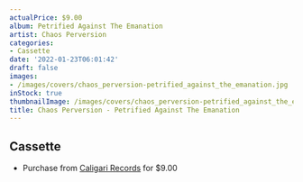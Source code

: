 ```yaml
---
actualPrice: $9.00
album: Petrified Against The Emanation
artist: Chaos Perversion
categories:
- Cassette
date: '2022-01-23T06:01:42'
draft: false
images:
- /images/covers/chaos_perversion-petrified_against_the_emanation.jpg
inStock: true
thumbnailImage: /images/covers/chaos_perversion-petrified_against_the_emanation-thumb.jpg
title: Chaos Perversion - Petrified Against The Emanation
---
```


## Cassette
* Purchase from [Caligari Records](https://caligarirecords.storenvy.com/products/34910830-chaos-perversion-petrified-against-the-emanation) for $9.00
